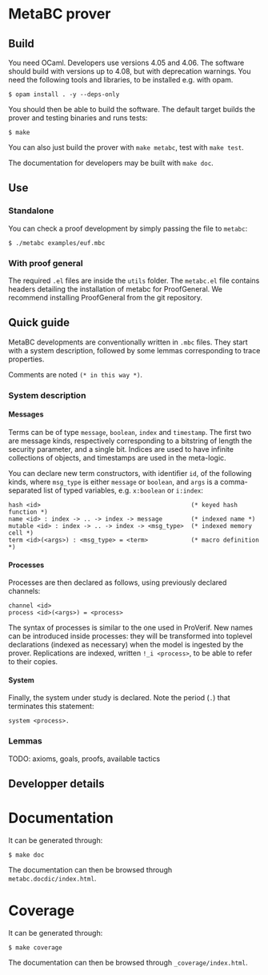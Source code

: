 # MetaBC prover


## Build

You need OCaml. Developers use versions 4.05 and 4.06. The software
should build with versions up to 4.08, but with deprecation warnings.
You need the following tools and libraries, to be installed e.g.
with opam.
```
$ opam install . -y --deps-only
```

You should then be able to build the software. The default target
builds the prover and testing binaries and runs tests:
```
$ make
```

You can also just build the prover with `make metabc`, test with
`make test`.

The documentation for developers may be built with `make doc`.

## Use

### Standalone

You can check a proof development by simply passing the file to `metabc`:
```
$ ./metabc examples/euf.mbc
```

### With proof general

The required `.el` files are inside the `utils` folder. The `metabc.el` file contains headers
detailing the installation of metabc for ProofGeneral.
We recommend installing ProofGeneral from the git repository.

## Quick guide

MetaBC developments are conventionally written in `.mbc` files. They start
with a system description, followed by some lemmas corresponding to trace
properties.

Comments are noted `(* in this way *)`.

### System description

#### Messages

Terms can be of type `message`, `boolean`, `index` and `timestamp`.
The first two are message kinds, respectively corresponding to a bitstring
of length the security parameter, and a single bit. Indices are used to
have infinite collections of objects, and timestamps are used in the
meta-logic.

You can declare new term constructors, with identifier `id`,
of the following kinds, where `msg_type` is either `message` or
`boolean`, and `args` is a comma-separated list of typed variables,
e.g. `x:boolean` or `i:index`:
```
hash <id>                                          (* keyed hash function *)
name <id> : index -> .. -> index -> message        (* indexed name *)
mutable <id> : index -> .. -> index -> <msg_type>  (* indexed memory cell *)
term <id>(<args>) : <msg_type> = <term>            (* macro definition *)
```

#### Processes

Processes are then declared as follows, using previously declared channels:
```
channel <id>
process <id>(<args>) = <process>
```
The syntax of processes is similar to the one used in ProVerif. New
names can be introduced inside processes: they will be transformed into
toplevel declarations (indexed as necessary) when the model is ingested
by the prover. Replications are indexed, written `!_i <process>`, to
be able to refer to their copies.

#### System

Finally, the system under study is declared. Note the period (`.`) that
terminates this statement:
```
system <process>.
```

### Lemmas

TODO: axioms, goals, proofs, available tactics

## Developper details
 
# Documentation

It can be generated through:
```
$ make doc
```
The documentation can then be browsed through `metabc.docdic/index.html`.

# Coverage
It can be generated through:
```
$ make coverage
```
The documentation can then be browsed through `_coverage/index.html`.

